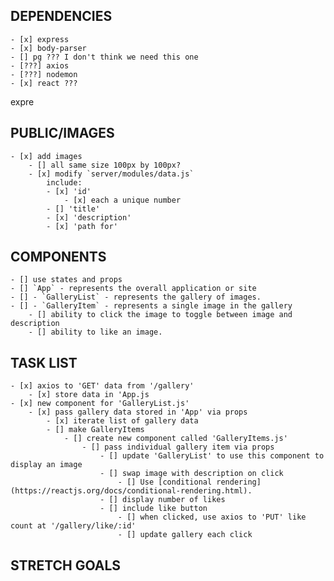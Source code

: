 ##       DEPENDENCIES      ##
    - [x] express
    - [x] body-parser
    - [] pg ??? I don't think we need this one
    - [???] axios
    - [???] nodemon
    - [x] react ???

 expre
##       PUBLIC/IMAGES      ##
    - [x] add images
        - [] all same size 100px by 100px?
        - [x] modify `server/modules/data.js`
            include:
            - [x] 'id'
                - [x] each a unique number
            - [] 'title'
            - [x] 'description'
            - [x] 'path for'


##       COMPONENTS       ##
    - [] use states and props
    - [] `App` - represents the overall application or site
    - [] - `GalleryList` - represents the gallery of images.
    - [] - `GalleryItem` - represents a single image in the gallery
        - [] ability to click the image to toggle between image and description
        - [] ability to like an image.


##       TASK LIST       ##
    - [x] axios to 'GET' data from '/gallery'
        - [x] store data in 'App.js
    - [x] new component for 'GalleryList.js'
        - [x] pass gallery data stored in 'App' via props
            - [x] iterate list of gallery data
            - [] make GalleryItems
                - [] create new component called 'GalleryItems.js'
                    - [] pass individual gallery item via props
                        - [] update 'GalleryList' to use this component to display an image
                        - [] swap image with description on click
                            - [] Use [conditional rendering](https://reactjs.org/docs/conditional-rendering.html).
                        - [] display number of likes
                        - [] include like button
                            - [] when clicked, use axios to 'PUT' like count at '/gallery/like/:id'
                            - [] update gallery each click


##       STRETCH GOALS      ##